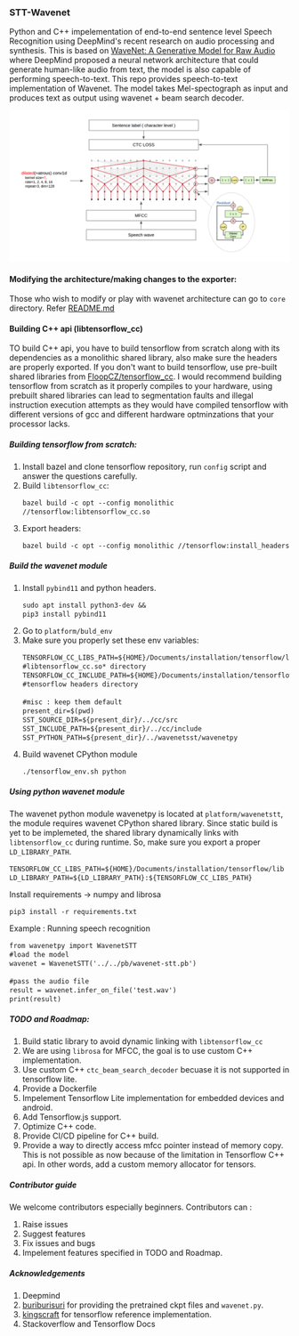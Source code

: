 ### STT-Wavenet
Python and C++ impelementation of end-to-end sentence level Speech Recognition using DeepMind's recent research on audio processing and synthesis. This is based on [WaveNet: A Generative Model for Raw Audio](https://arxiv.org/pdf/1609.03499.pdf) where DeepMind proposed a neural network architecture that could generate human-like audio from text, the model is also capable of performing speech-to-text. This repo provides speech-to-text implementation of Wavenet. The model takes Mel-spectograph as input and produces text as output using wavenet + beam search decoder.

![Wavenet STT](./images/architecture.png)

#### Modifying the architecture/making changes to the exporter:
Those who wish to modify or play with wavenet architecture can go to `core` directory.
Refer [README.md](./core/README.md)

#### Building C++ api (libtensorflow_cc)
TO build C++ api, you have to build tensorflow from scratch along with its dependencies as a monolithic shared library, also make sure the headers are properly exported. If you don't want to build tensorflow, use pre-built shared libraries from [FloopCZ/tensorflow_cc](https://github.com/FloopCZ/tensorflow_cc). I would recommend building tensorflow from scratch as it properly compiles to your hardware, using prebuilt shared libraries can lead to segmentation faults and illegal instruction execution attempts as they would have compiled tensorflow with different versions of gcc and different hardware optminzations that your processor lacks.

##### Building tensorflow from scratch:
1. Install bazel and clone tensorflow repository, run `config` script and answer the questions carefully.
2. Build `libtensorflow_cc`:
    ```
    bazel build -c opt --config monolithic //tensorflow:libtensorflow_cc.so
    ```
3. Export headers:
    ```
    bazel build -c opt --config monolithic //tensorflow:install_headers
    ```
##### Build the wavenet module
1. Install `pybind11` and python headers.
    ```
    sudo apt install python3-dev &&
    pip3 install pybind11
    ```
2. Go to `platform/buld_env`
3. Make sure you properly set these env variables:
    ```shell
    TENSORFLOW_CC_LIBS_PATH=${HOME}/Documents/installation/tensorflow/lib        #libtensorflow_cc.so* directory
    TENSORFLOW_CC_INCLUDE_PATH=${HOME}/Documents/installation/tensorflow/include #tensorflow headers directory

    #misc : keep them default
    present_dir=$(pwd)
    SST_SOURCE_DIR=${present_dir}/../cc/src 
    SST_INCLUDE_PATH=${present_dir}/../cc/include
    SST_PYTHON_PATH=${present_dir}/../wavenetsst/wavenetpy
    ```
4. Build wavenet CPython module
    ```
    ./tensorflow_env.sh python
    ```


##### Using python wavenet module 
The wavenet python module wavenetpy is located at `platform/wavenetstt`, the module requires wavenet CPython shared library. Since static build is yet to be implemeted, the shared library dynamically links with `libtensorflow_cc` during runtime. So, make sure you export a proper `LD_LIBRARY_PATH`.

```shell
TENSORFLOW_CC_LIBS_PATH=${HOME}/Documents/installation/tensorflow/lib
LD_LIBRARY_PATH=${LD_LIBRARY_PATH}:${TENSORFLOW_CC_LIBS_PATH}
```

Install requirements -> numpy and librosa
```
pip3 install -r requirements.txt
```

Example : Running speech recognition
```python3
from wavenetpy import WavenetSTT
#load the model
wavenet = WavenetSTT('../../pb/wavenet-stt.pb')

#pass the audio file
result = wavenet.infer_on_file('test.wav')
print(result)
```

##### TODO and Roadmap:
1. Build static library to avoid dynamic linking with `libtensorflow_cc`
2. We are using `librosa` for MFCC, the goal is to use custom C++ implementation.
3. Use custom C++ `ctc_beam_search_decoder` becuase it is not supported in tensorflow lite.
4. Provide a Dockerfile
5. Impelement Tensorflow Lite implementation for embedded devices and android.
6. Add Tensorflow.js support.
7. Optimize C++ code.
8. Provide CI/CD pipeline for C++ build. 
9. Provide a way to directly access mfcc pointer instead of memory copy. This is not possible as now because of the limitation in Tensorflow C++ api. In other words, add a custom memory allocator for tensors.

##### Contributor guide
We welcome contributors especially beginners. Contributors can :
1. Raise issues
2. Suggest features
3. Fix issues and bugs
4. Impelement features specified in TODO and Roadmap.

##### Acknowledgements
1. Deepmind
2. [buriburisuri](https://github.com/buriburisuri/speech-to-text-wavenet) for providing the pretrained ckpt files and `wavenet.py`.
3. [kingscraft](https://github.com/kingstarcraft/speech-to-text-wavenet2) for tensorflow reference implementation.
3. Stackoverflow and Tensorflow Docs
